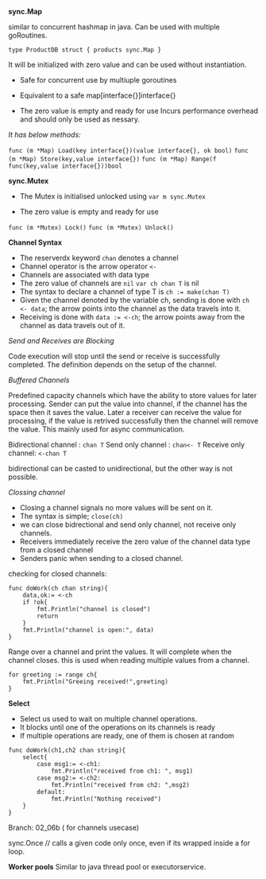 **sync.Map** 

similar to concurrent hashmap in java. Can be used with multiple goRoutines. 

`type ProductDB struct { products sync.Map }`

It will be initialized with zero value and can be used without instantiation.

* Safe for concurrent use by multiuple goroutines

* Equivalent to a safe map[interface{}]interface{}
* The zero value is empty and ready for use
Incurs performance overhead and should only be used as nessary. 

*It has below methods:*

`func (m *Map) Load(key interface{})(value interface{}, ok bool)`
`func (m *Map) Store(key,value interface{})`
`func (m *Map) Range(f func(key,value interface{}))bool`

**sync.Mutex**

* The Mutex is initialised unlocked using `var m sync.Mutex`

* The zero value is empty and ready for use

`func (m *Mutex) Lock()`
`func (m *Mutex) Unlock()`


**Channel Syntax**

* The reserverdx keyword `chan` denotes a channel 
* Channel operator is the arrow operator `<-` 
* Channels are associated with data type
* The zero value of channels are `nil` `var ch chan T` is nil
* The syntax to declare a channel of type T is `ch := make(chan T)`
* Given the channel denoted by the variable ch, sending is done with `ch <- data`; the arrow points into the channel as the data travels into it. 
* Receiving is done with `data := <-ch`; the arrow points away from the channel as data travels out of it.

*Send and Receives are Blocking*

Code execution will stop until the send or receive is successfully completed. The definition depends on the setup of the channel. 

*Buffered Channels*

Predefined capacity channels which have the ability to store values for later processing. 
Sender can put the value into channel, if the channel has the space then it saves the value. 
Later a receiver can receive the value for processing, if the value is retrived successfully then 
the channel will remove the value. This mainly used for async communication. 

Bidirectional channel : `chan T`
Send only channel : `chan<- T`
Receive only channel: `<-chan T`

bidirectional can be casted to unidirectional, but the other way is not possible. 

*Clossing channel*

* Closing a channel signals no more values will be sent on it.
* The syntax is simple; `close(ch)`
* we can close bidrectional and send only channel, not receive only channels.
* Receivers immediately receive the zero value of the channel data type from a closed channel
* Senders panic when sending to a closed channel. 

checking for closed channels:

```
func doWork(ch chan string){
    data,ok:= <-ch
    if !ok{
        fmt.Println("channel is closed")
        return 
    }
    fmt.Println("channel is open:", data)
}
```
Range over a channel and print the values. It will complete when the channel closes. 
this is used when reading multiple values from a channel. 

```
for greeting := range ch{
    fmt.Println("Greeing received!",greeting)
}
```


**Select**

* Select us used to wait on multiple channel operations.
* It blocks until one of the operations on its channels is ready
* If multiple operations are ready, one of them is chosen at random

```
func doWork(ch1,ch2 chan string){
    select{
        case msg1:= <-ch1:
            fmt.Println("received from ch1: ", msg1)
        case msg2:= <-ch2:
            fmt.Println("received from ch2: ",msg2)
        default:
            fmt.Println("Nothing received")
    }
}
```
Branch: 02_06b ( for channels usecase)

sync.Once // calls a given code only once, even if its wrapped inside a for loop. 

**Worker pools**
Similar to java thread pool or executorservice. 